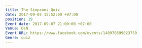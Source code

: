 ```yaml
---
title: The Simpsons Quiz
date: 2017-09-05 15:52:00 +07:00
position: 19
Event date: 2017-09-07 21:00:00 +07:00
Venue: DeN
Event URL: https://www.facebook.com/events/148970599023750
Genre: quiz
---
```


